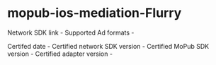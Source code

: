 # mopub-ios-mediation-Flurry

Network SDK link -
Supported Ad formats -

Certifed date -
Certified network SDK version -
Certified MoPub SDK version -
Certified adapter version -

